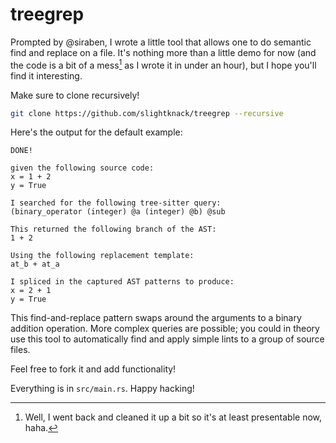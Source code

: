 # treegrep

Prompted by @siraben, I wrote a little tool that allows one to do semantic find and replace on a file. It's nothing more than a little demo for now (and the code is a bit of a mess[^1] as I wrote it in under an hour), but I hope you'll find it interesting.

[^1]: Well, I went back and cleaned it up a bit so it's at least presentable now, haha.

Make sure to clone recursively!

```bash
git clone https://github.com/slightknack/treegrep --recursive
```

Here's the output for the default example:

```
DONE!

given the following source code:
x = 1 + 2
y = True

I searched for the following tree-sitter query:
(binary_operator (integer) @a (integer) @b) @sub

This returned the following branch of the AST:
1 + 2

Using the following replacement template:
at_b + at_a

I spliced in the captured AST patterns to produce:
x = 2 + 1
y = True
```

This find-and-replace pattern swaps around the arguments to a binary addition operation. More complex queries are possible; you could in theory use this tool to automatically find and apply simple lints to a group of source files.

Feel free to fork it and add functionality!

Everything is in `src/main.rs`. Happy hacking!